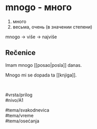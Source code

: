 # mnogo - много

1. много  
2. весьма, очень (в значении степени)

mnogo → više → najviše  

## Rečenice

Imam mnogo [[posao|posla]] danas.

Mnogo mi se dopada ta [[knjiga]].

<br>

#vrsta/prilog  
#nivo/A1  

#tema/svakodnevica  
#tema/vreme  
#tema/osećanja  
